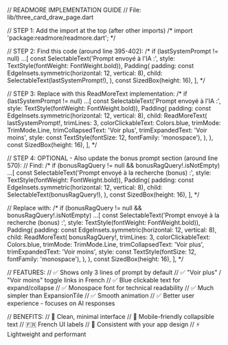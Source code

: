 // READMORE IMPLEMENTATION GUIDE
// File: lib/three_card_draw_page.dart

// STEP 1: Add the import at the top (after other imports)
/*
import 'package:readmore/readmore.dart';
*/

// STEP 2: Find this code (around line 395-402):
/*
                        if (lastSystemPrompt != null) ...[
                          const SelectableText('Prompt envoyé à l'IA :', style: TextStyle(fontWeight: FontWeight.bold)),
                          Padding(
                            padding: const EdgeInsets.symmetric(horizontal: 12, vertical: 8),
                            child: SelectableText(lastSystemPrompt!),
                          ),
                          const SizedBox(height: 16),
                        ],
*/

// STEP 3: Replace with this ReadMoreText implementation:
/*
                        if (lastSystemPrompt != null) ...[
                          const SelectableText('Prompt envoyé à l'IA :', style: TextStyle(fontWeight: FontWeight.bold)),
                          Padding(
                            padding: const EdgeInsets.symmetric(horizontal: 12, vertical: 8),
                            child: ReadMoreText(
                              lastSystemPrompt!,
                              trimLines: 3,
                              colorClickableText: Colors.blue,
                              trimMode: TrimMode.Line,
                              trimCollapsedText: 'Voir plus',
                              trimExpandedText: 'Voir moins',
                              style: const TextStyle(fontSize: 12, fontFamily: 'monospace'),
                            ),
                          ),
                          const SizedBox(height: 16),
                        ],
*/

// STEP 4: OPTIONAL - Also update the bonus prompt section (around line 570):
// Find:
/*
                        if (bonusRagQuery != null && bonusRagQuery!.isNotEmpty) ...[
                          const SelectableText('Prompt envoyé à la recherche (bonus) :', style: TextStyle(fontWeight: FontWeight.bold)),
                          Padding(
                            padding: const EdgeInsets.symmetric(horizontal: 12, vertical: 8),
                            child: SelectableText(bonusRagQuery!),
                          ),
                          const SizedBox(height: 16),
                        ],
*/

// Replace with:
/*
                        if (bonusRagQuery != null && bonusRagQuery!.isNotEmpty) ...[
                          const SelectableText('Prompt envoyé à la recherche (bonus) :', style: TextStyle(fontWeight: FontWeight.bold)),
                          Padding(
                            padding: const EdgeInsets.symmetric(horizontal: 12, vertical: 8),
                            child: ReadMoreText(
                              bonusRagQuery!,
                              trimLines: 3,
                              colorClickableText: Colors.blue,
                              trimMode: TrimMode.Line,
                              trimCollapsedText: 'Voir plus',
                              trimExpandedText: 'Voir moins',
                              style: const TextStyle(fontSize: 12, fontFamily: 'monospace'),
                            ),
                          ),
                          const SizedBox(height: 16),
                        ],
*/

// FEATURES:
// ✅ Shows only 3 lines of prompt by default
// ✅ "Voir plus" / "Voir moins" toggle links in French
// ✅ Blue clickable text for expand/collapse
// ✅ Monospace font for technical readability
// ✅ Much simpler than ExpansionTile
// ✅ Smooth animation
// ✅ Better user experience - focuses on AI responses

// BENEFITS:
// 🎯 Clean, minimal interface
// 📱 Mobile-friendly collapsible text
// 🇫🇷 French UI labels
// 🎨 Consistent with your app design
// ⚡ Lightweight and performant
